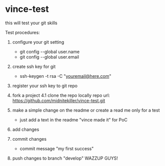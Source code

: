 # vince-test
this will test your git skills



Test procedures:

1. configure your git setting
	- git config --global user.name
	- git config --global user.email

2. create ssh key for git
	- ssh-keygen -t rsa -C "youremail@here.com"
3. register your ssh key to git repo

4. fork a project
4.1 clone the repo locally
	repo url: https://github.com/midnitekiller/vince-test.git
5. make a simple change on the readme or create a read me only for a test
	- just add a text in the readme "vince made it" for PoC
6. add changes
7. commit changes 
	- commit message "my first success"
8. push changes to branch "develop"
WAZZUP GUYS!
